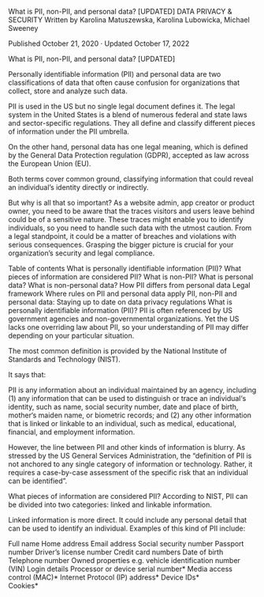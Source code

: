 
What is PII, non-PII, and personal data? [UPDATED]
DATA PRIVACY & SECURITY
Written by Karolina Matuszewska, Karolina Lubowicka, Michael Sweeney

Published October 21, 2020 · Updated October 17, 2022

What is PII, non-PII, and personal data? [UPDATED]



Personally identifiable information (PII) and personal data are two classifications of data that often cause confusion for organizations that collect, store and analyze such data. 

PII is used in the US but no single legal document defines it. The legal system in the United States is a blend of numerous federal and state laws and sector-specific regulations. They all define and classify different pieces of information under the PII umbrella. 

On the other hand, personal data has one legal meaning, which is defined by the General Data Protection regulation (GDPR), accepted as law across the European Union (EU). 

Both terms cover common ground, classifying information that could reveal an individual’s identity directly or indirectly. 

But why is all that so important? As a website admin, app creator or product owner, you need to be aware that the traces visitors and users leave behind could be of a sensitive nature. These traces might enable you to identify individuals, so you need to handle such data with the utmost caution. From a legal standpoint, it could be a matter of breaches and violations with serious consequences. Grasping the bigger picture is crucial for your organization’s security and legal compliance.

Table of contents
What is personally identifiable information (PII)?
What pieces of information are considered PII?
What is non-PII?
What is personal data?
What is non-personal data?
How PII differs from personal data
Legal framework
Where rules on PII and personal data apply
PII, non-PII and personal data: Staying up to date on data privacy regulations
What is personally identifiable information (PII)?
PII is often referenced by US government agencies and non-governmental organizations. Yet the US lacks one overriding law about PII, so your understanding of PII may differ depending on your particular situation.  

The most common definition is provided by the National Institute of Standards and Technology (NIST).

It says that:

PII is any information about an individual maintained by an agency, including (1) any information that can be used to distinguish or trace an individual‘s identity, such as name, social security number, date and place of birth, mother‘s maiden name, or biometric records; and (2) any other information that is linked or linkable to an individual, such as medical, educational, financial, and employment information.

However, the line between PII and other kinds of information is blurry. As stressed by the US General Services Administration, the “definition of PII is not anchored to any single category of information or technology. Rather, it requires a case-by-case assessment of the specific risk that an individual can be identified”. 

What pieces of information are considered PII?
According to NIST, PII can be divided into two categories: linked and linkable information.

Linked information is more direct. It could include any personal detail that can be used to identify an individual. Examples of this kind of PII include:

Full name
Home address
Email address
Social security number
Passport number
Driver’s license number
Credit card numbers
Date of birth
Telephone number
Owned properties e.g. vehicle identification number (VIN) 
Login details
Processor or device serial number* 
Media access control (MAC)*
Internet Protocol (IP) address*
Device IDs*  
Cookies*
